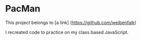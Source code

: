 # PacMan

This project belongs to [a link] (https://github.com/weibenfalk)

I recreated code to practice on my class based JavaScript.

